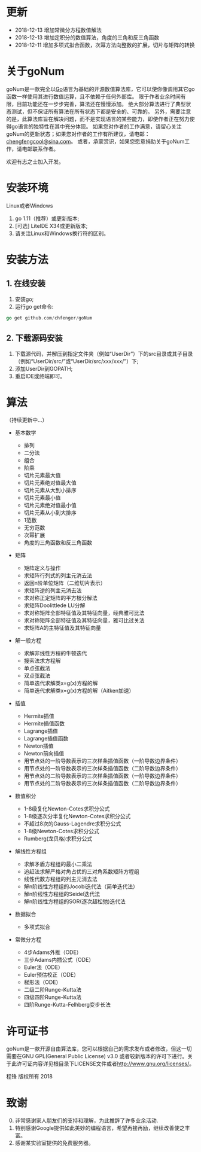 更新
====
- 2018-12-13  增加常微分方程数值解法
- 2018-12-13  增加定积分的数值算法，角度的三角和反三角函数
- 2018-12-11  增加多项式拟合函数，次幂方法向整数的扩展，切片与矩阵的转换

关于goNum
=========
goNum是一款完全以[Go](https://golang.org)语言为基础的开源数值算法库，它可以使你像调用其它go函数一样使用其进行数值运算，且不依赖于任何外部库。
限于作者业余时间有限，目前功能还在一步步完善，算法还在慢慢添加。
绝大部分算法进行了典型状态测试，但不保证所有算法在所有状态下都是安全的、可靠的。
另外，需要注意的是，此算法库旨在解决问题，而不是实现语言的某些能力，即使作者正在努力使得go语言的独特性在其中充分体现。
如果您对作者的工作满意，请留心关注goNum的更新状态；如果您对作者的工作有所建议，请电邮：chengfengcool@sina.com。
或者，承蒙赏识，如果您愿意捐助关于goNum工作，请电邮联系作者。

欢迎有志之士加入开发。

安装环境
========
Linux或者Windows
1. go 1.11（推荐）或更新版本;
2. [可选] LiteIDE X34或更新版本;
3. 请关注Linux和Windows换行符的区别。

安装方法
========
## 1. 在线安装
1. 安装go;
2. 运行go get命令:
```go
go get github.com/chfenger/goNum
```
## 2. 下载源码安装
1. 下载源代码，并解压到指定文件夹（例如“UserDir”）下的src目录或其子目录（例如“UserDir/src/”或“UserDir/src/xxx/xxx/”）下;
2. 添加UserDir到GOPATH;
3. 重启IDE或终端即可。

算法
====
（持续更新中...）
- 基本数学
  - 排列
  - 二分法
  - 组合
  - 阶乘
  - 切片元素最大值
  - 切片元素绝对值最大值
  - 切片元素从大到小排序
  - 切片元素最小值
  - 切片元素绝对值最小值
  - 切片元素从小到大排序
  - 1范数
  - 无穷范数
  - 次幂扩展
  - 角度的三角函数和反三角函数

- 矩阵
  - 矩阵定义与操作
  - 求矩阵行列式的列主元消去法
  - 返回n阶单位矩阵（二维切片表示）
  - 求矩阵逆的列主元消去法
  - 求对称正定矩阵的平方根分解法
  - 求矩阵Doolittlede LU分解
  - 求对称矩阵全部特征值及其特征向量，经典雅可比法
  - 求对称矩阵全部特征值及其特征向量，雅可比过关法
  - 求矩阵A的主特征值及其特征向量

- 解一般方程
  - 求解非线性方程的牛顿迭代
  - 搜索法求方程解
  - 单点弦截法
  - 双点弦截法
  - 简单迭代求解类x=g(x)方程的解
  - 简单迭代求解类x=g(x)方程的解（Aitken加速）

- 插值
  - Hermite插值
  - Hermite插值函数
  - Lagrange插值
  - Lagrange插值函数
  - Newton插值
  - Newton前向插值
  - 用节点处的一阶导数表示的三次样条插值函数（一阶导数边界条件）
  - 用节点处的一阶导数表示的三次样条插值函数（二阶导数边界条件）
  - 用节点处的二阶导数表示的三次样条插值函数（一阶导数边界条件）
  - 用节点处的二阶导数表示的三次样条插值函数（二阶导数边界条件）

- 数值积分
  - 1-8级复化Newton-Cotes求积分公式
  - 1-8级逐次分半复化Newton-Cotes求积分公式
  - 不超过8次的Gauss-Lagendre求积分公式
  - 1-8级Newton-Cotes求积分公式
  - Rumberg(龙贝格)求积分公式

- 解线性方程组
  - 求解矛盾方程组的最小二乘法
  - 追赶法求解严格对角占优的三对角系数矩阵方程组
  - 线性代数方程组的列主元消去法
  - 解n阶线性方程组的Jocobi迭代法（简单迭代法）
  - 解n阶线性方程组的Seidel迭代法
  - 解n阶线性方程组的SOR(逐次超松弛)迭代法

- 数据拟合
  - 多项式拟合

- 常微分方程
  - 4步Adams外推（ODE）
  - 三步Adams内插公式（ODE）
  - Euler法（ODE）
  - Euler预估校正（ODE）
  - 梯形法（ODE）
  - 二级二阶Runge-Kutta法
  - 四级四阶Runge-Kutta法
  - 四阶Runge-Kutta-Felhberg变步长法

许可证书
========
goNum是一款开源自由算法库，您可以根据自己的需求发布或者修改，但这一切需要在GNU GPL(General Public License) v3.0
或者较新版本的许可下进行。关于此许可证内容详见根目录下LICENSE文件或者<http://www.gnu.org/licenses/>。

程锋 版权所有 2018

致谢
====
00. 非常感谢家人朋友们的支持和理解，为此推辞了许多业余活动.
01. 特别感谢Google提供如此美妙的编程语言，希望再接再励，继续改善使之丰富。
10. 感谢某实验室提供的免费服务器。


